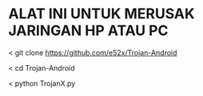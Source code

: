 # ALAT INI UNTUK MERUSAK JARINGAN HP ATAU PC


< git clone https://github.com/e52x/Trojan-Android

< cd Trojan-Android

< python TrojanX.py
